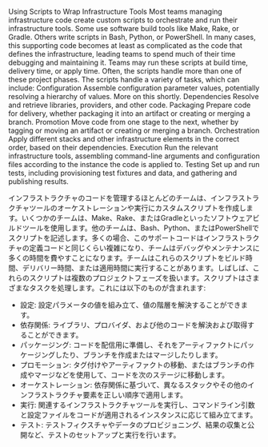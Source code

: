 Using Scripts to Wrap Infrastructure Tools Most teams managing infrastructure code create custom scripts to orchestrate and run their infrastructure tools. Some use software build tools like Make, Rake, or Gradle. Others write scripts in Bash, Python, or PowerShell. In many cases, this supporting code becomes at least as complicated as the code that defines the infrastructure, leading teams to spend much of their time debugging and maintaining it. Teams may run these scripts at build time, delivery time, or apply time. Often, the scripts handle more than one of these project phases. The scripts handle a variety of tasks, which can include: Configuration Assemble configuration parameter values, potentially resolving a hierarchy of values. More on this shortly.
Dependencies Resolve and retrieve libraries, providers, and other code. Packaging Prepare code for delivery, whether packaging it into an artifact or creating or merging a branch. Promotion Move code from one stage to the next, whether by tagging or moving an artifact or creating or merging a branch. Orchestration Apply different stacks and other infrastructure elements in the correct order, based on their dependencies. Execution Run the relevant infrastructure tools, assembling command-line arguments and configuration files according to the instance the code is applied to. Testing Set up and run tests, including provisioning test fixtures and data, and gathering and publishing results.

インフラストラクチャのコードを管理するほとんどのチームは、インフラストラクチャツールのオーケストレーションや実行にカスタムスクリプトを作成します。いくつかのチームは、Make、Rake、またはGradleといったソフトウェアビルドツールを使用します。他のチームは、Bash、Python、またはPowerShellでスクリプトを記述します。多くの場合、このサポートコードはインフラストラクチャの定義コードと同じくらい複雑になり、チームはデバッグやメンテナンスに多くの時間を費やすことになります。チームはこれらのスクリプトをビルド時間、デリバリー時間、または適用時間に実行することがあります。しばしば、これらのスクリプトは複数のプロジェクトフェーズを扱います。スクリプトはさまざまなタスクを処理します。これには以下のものが含まれます: 

- 設定: 設定パラメータの値を組み立て、値の階層を解決することができます。
- 依存関係: ライブラリ、プロバイダ、および他のコードを解決および取得することができます。
- パッケージング: コードを配信用に準備し、それをアーティファクトにパッケージングしたり、ブランチを作成またはマージしたりします。
- プロモーション: タグ付けやアーティファクトの移動、またはブランチの作成やマージなどを使用して、コードを次のステージに移動します。
- オーケストレーション: 依存関係に基づいて、異なるスタックやその他のインフラストラクチャ要素を正しい順序で適用します。
- 実行: 関連するインフラストラクチャツールを実行し、コマンドライン引数と設定ファイルをコードが適用されるインスタンスに応じて組み立てます。
- テスト: テストフィクスチャやデータのプロビジョニング、結果の収集と公開など、テストのセットアップと実行を行います。